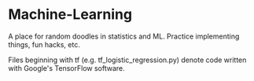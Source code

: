 # Machine-Learning

A place for random doodles in statistics and ML. Practice implementing things, fun hacks, etc.

Files beginning with tf (e.g. tf_logistic_regression.py) denote code written with Google's TensorFlow software.
